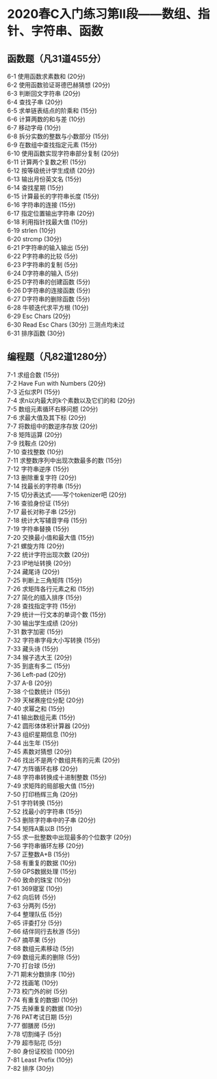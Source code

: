# 2020春C入门练习第II段——数组、指针、字符串、函数

## 函数题（凡31道455分）
6-1 使用函数求素数和 (20分)   
6-2 使用函数验证哥德巴赫猜想 (20分)   
6-3 判断回文字符串 (20分)   
6-4 查找子串 (20分)   
6-5 求单链表结点的阶乘和 (15分)   
6-6 计算两数的和与差 (10分)   
6-7 移动字母 (10分)   
6-8 拆分实数的整数与小数部分 (15分)   
6-9 在数组中查找指定元素 (15分)   
6-10 使用函数实现字符串部分复制 (20分)   
6-11 计算两个复数之积 (15分)   
6-12 按等级统计学生成绩 (20分)   
6-13 输出月份英文名 (15分)   
6-14 查找星期 (15分)   
6-15 计算最长的字符串长度 (15分)   
6-16 字符串的连接 (15分)   
6-17 指定位置输出字符串 (20分)   
6-18 利用指针找最大值 (10分)   
6-19 strlen (10分)   
6-20 strcmp (30分)   
6-21 P字符串的输入输出 (5分)   
6-22 P字符串的比较 (5分)   
6-23 P字符串的复制 (5分)   
6-24 D字符串的输入 (5分)   
6-25 D字符串的创建函数 (5分)   
6-26 D字符串的连接函数 (5分)   
6-27 D字符串的删除函数 (5分)   
6-28 牛顿迭代求平方根 (10分)   
6-29 Esc Chars (20分)   
6-30 Read Esc Chars (30分) 三测点均未过    
6-31 排序函数 (30分)   

## 编程题（凡82道1280分）
7-1 求组合数 (15分)   
7-2 Have Fun with Numbers (20分)   
7-3 近似求PI (15分)   
7-4 求n以内最大的k个素数以及它们的和 (20分)   
7-5 数组元素循环右移问题 (20分)   
7-6 求最大值及其下标 (20分)   
7-7 将数组中的数逆序存放 (20分)   
7-8 矩阵运算 (20分)   
7-9 找鞍点 (20分)   
7-10 查找整数 (10分)   
7-11 求整数序列中出现次数最多的数 (15分)   
7-12 字符串逆序 (15分)   
7-13 删除重复字符 (20分)   
7-14 找最长的字符串 (15分)   
7-15 切分表达式——写个tokenizer吧 (20分)   
7-16 查验身份证 (15分)   
7-17 最长对称子串 (25分)   
7-18 统计大写辅音字母 (15分)   
7-19 字符串替换 (15分)   
7-20 交换最小值和最大值 (15分)   
7-21 螺旋方阵 (20分)   
7-22 统计字符出现次数 (20分)   
7-23 IP地址转换 (20分)   
7-24 藏尾诗 (20分)   
7-25 判断上三角矩阵 (15分)   
7-26 求矩阵各行元素之和 (15分)   
7-27 简化的插入排序 (15分)   
7-28 查找指定字符 (15分)   
7-29 统计一行文本的单词个数 (15分)   
7-30 输出学生成绩 (20分)   
7-31 数字加密 (15分)   
7-32 字符串字母大小写转换 (15分)   
7-33 藏头诗 (15分)   
7-34 猴子选大王 (20分)   
7-35 到底有多二 (15分)   
7-36 Left-pad (20分)   
7-37 A-B (20分)   
7-38 个位数统计 (15分)   
7-39 天梯赛座位分配 (20分)   
7-40 求幂之和 (15分)   
7-41 输出数组元素 (15分)   
7-42 圆形体体积计算器 (20分)   
7-43 组织星期信息 (10分)   
7-44 出生年 (15分)   
7-45 素数对猜想 (20分)   
7-46 找出不是两个数组共有的元素 (20分)   
7-47 方阵循环右移 (20分)   
7-48 字符串转换成十进制整数 (15分)   
7-49 求矩阵的局部极大值 (15分)   
7-50 打印杨辉三角 (20分)   
7-51 字符转换 (15分)   
7-52 找最小的字符串 (15分)   
7-53 删除字符串中的子串 (20分)   
7-54 矩阵A乘以B (15分)   
7-55 求一批整数中出现最多的个位数字 (20分)   
7-56 字符串循环左移 (20分)   
7-57 正整数A+B (15分)    
7-58 有重复的数据 (10分)    
7-59 GPS数据处理 (15分)    
7-60 致命的珠宝 (10分)    
7-61 369寝室 (10分)    
7-62 向后转 (5分)    
7-63 分两列 (5分)    
7-64 整理队伍 (5分)    
7-65 评委打分 (5分)    
7-66 结伴同行去秋游 (5分)    
7-67 摘苹果 (5分)    
7-68 数组元素移动 (5分)    
7-69 数组元素的删除 (5分)    
7-70 打台球 (5分)    
7-71 期末分数排序 (10分)    
7-72 找画笔 (10分)    
7-73 校门外的树 (5分)    
7-74 有重复的数据I (10分)    
7-75 去掉重复的数据 (10分)    
7-76 PAT考试日期 (5分)    
7-77 御膳房 (5分)    
7-78 切割绳子 (5分)    
7-79 超市贴花 (5分)    
7-80 身份证校验 (100分)    
7-81 Least Prefix (10分)    
7-82 排序 (30分)     
